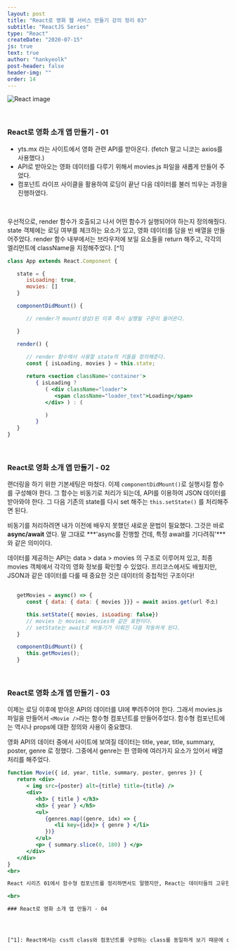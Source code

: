 ```yaml
---
layout: post
title: "React로 영화 웹 서비스 만들기 강의 정리 03"
subtitle: "ReactJS Series"
type: "React"
createDate: "2020-07-15"
js: true
text: true
author: "hankyeolk"
post-header: false
header-img: ""
order: 14
---
```


![React image](https://d1telmomo28umc.cloudfront.net/media/public/thumbnails/reactThumbnail_dKcLQOJ.jpg)

<br>

### React로 영화 소개 앱 만들기 - 01

- yts.mx 라는 사이트에서 영화 관련 API를 받아온다. (fetch 말고 니코는 axios를 사용했다.)
- API로 받아오는 영화 데이터를 다루기 위해서 movies.js 파일을 새롭게 만들어 주었다.
- 컴포넌트 라이프 사이클을 활용하여 로딩이 끝난 다음 데이터를 불러 띄우는 과정을 진행하였다.
<br>

우선적으로, render 함수가 호출되고 나서 어떤 함수가 실행되어야 하는지 정의해줬다. state 객체에는 로딩 여부를 체크하는 요소가 있고, 영화 데이터를 담을 빈 배열을 만들어주었다. render 함수 내부에서는 브라우저에 보일 요소들을 return 해주고, 각각의 엘리먼트에 className을 지정해주었다. [^1]
<br>

```jsx
class App extends React.Component {

   state = {
      isLoading: true,
      movies: []
   }

   componentDidMount() {

      // render가 mount(생성)된 이후 즉시 실행될 구문이 들어온다.

   }

   render() {
      
      // render 함수에서 사용할 state의 키들을 정의해준다. 
      const { isLoading, movies } = this.state;

      return <section className='container'> 
         { isLoading ?
            ( <div className="loader">
               <span className="loader_text">Loading</span>
            </div> ) : (

            )
         }
   }
}
```

<br>

### React로 영화 소개 앱 만들기 - 02

랜더링을 하기 위한 기본세팅은 마쳤다. 이제 `componentDidMount()`로 실행시킬 함수를 구성해야 한다. 그 함수는 비동기로 처리가 되는데, API를 이용하여 JSON 데이터를 받아와야 한다. 그 다음 기존의 state를 다시 set 해주는 `this.setState()` 를 처리해주면 된다. 
<br>

비동기를 처리하려면 내가 이전에 배우지 못했던 새로운 문법이 필요했다. 그것은 바로 **async/await** 였다. 말 그대로 ***'async를 진행할 건데, 특정 await를 기다려줘'***와 같은 의미이다.
<br>

데이터를 제공하는 API는 data > data > movies 의 구조로 이루어져 있고, 최종 movies 객체에서 각각의 영화 정보를 확인할 수 있었다. 프리코스에서도 배웠지만, JSON과 같은 데이터를 다룰 때 중요한 것은 데이터의 중첩적인 구조이다!
<br>

```jsx
   
   getMovies = async() => {
      const { data: { data: { movies }}} = await axios.get(url 주소)

      this.setState({ movies, isLoading: false})
      // movies 는 movies: movies와 같은 표현이다.
      // setState는 await로 비동기가 이뤄진 다음 작동하게 된다.
   } 

   componentDidMount() {
      this.getMovies();
   }

```

<br>

### React로 영화 소개 앱 만들기 - 03

이제는 로딩 이후에 받아온 API의 데이터를 UI에 뿌려주어야 한다. 그래서 movies.js 파일을 만들어서 `<Movie />`라는 함수형 컴포넌트를 만들어주었다. 함수형 컴포넌트에는 역시나 props에 대한 정의와 사용이 중요했다. 
<br>

영화 API의 데이터 중에서 사이트에 보여질 데이터는 title, year, title, summary, poster, genre 로 정했다. 그중에서 genre는 한 영화에 여러가지 요소가 있어서 배열 처리를 해주었다.
<br>

```jsx
function Movie({ id, year, title, summary, poster, genres }) {
   return <div>
      < img src={poster} alt={title} title={title} />
      <div>
         <h3> { title } </h3>
         <h5> { year } </h5>
         <ul>
            {genres.map((genre, idx) => {
               <li key={idx}> { genre } </li>
            })}
         </ul>   
         <p> { summary.slice(0, 180) } </p>
      </div>
   </div>
}
<br>

React 시리즈 01에서 함수형 컴포넌트를 정리하면서도 말했지만, React는 데이터들의 고유한 정보를 중요시 하기 때문에 li 태그 안에 map 메소드가 받는 인덱스 번호를 넣어줬다. summary의 경우에는 영화별로 길이가 다 다르기 때문에 일관성을 유지하고자 slice 메소드를 활용했다.

<br>

### React로 영화 소개 앱 만들기 - 04




[^1]: React에서는 css의 class와 컴포넌트를 구성하는 class를 동일하게 보기 때문에 className으로 지정해준다.